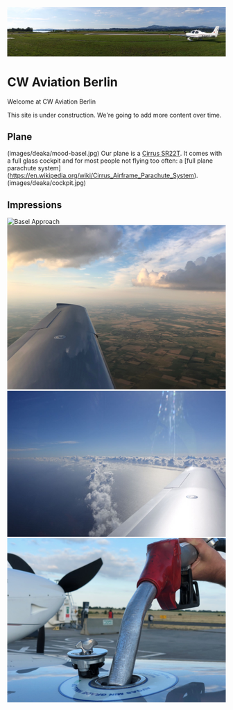 ![Panorama Wangen](images/deaka/pano-wangen.jpg)

# CW Aviation Berlin

Welcome at CW Aviation Berlin

This site is under construction. We're going to add more content over time.

## Plane

(images/deaka/mood-basel.jpg)
Our plane is a [Cirrus SR22T](https://cirrusaircraft.com/aircraft/sr22t/). It comes with a full glass cockpit and for most people not flying too often: a [full plane parachute system] (https://en.wikipedia.org/wiki/Cirrus_Airframe_Parachute_System).
(images/deaka/cockpit.jpg)


## Impressions

![Basel Approach](images/deaka/basel-approach.jpg)
![Flying](images/deaka/mood-flying.jpg)
![Flying](images/deaka/mood-sea.jpg)
![Flying](images/deaka/refuel-1.jpg)